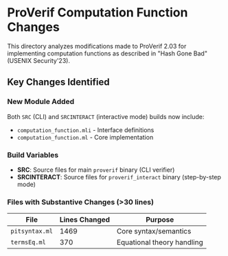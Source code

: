 # ProVerif Computation Function Changes

This directory analyzes modifications made to ProVerif 2.03 for implementing computation functions as described in "Hash Gone Bad" (USENIX Security'23).

## Key Changes Identified

### New Module Added

Both `SRC` (CLI) and `SRCINTERACT` (interactive mode) builds now include:

- `computation_function.mli` - Interface definitions
- `computation_function.ml` - Core implementation

### Build Variables

- **SRC**: Source files for main `proverif` binary (CLI verifier)
- **SRCINTERACT**: Source files for `proverif_interact` binary (step-by-step mode)

### Files with Substantive Changes (>30 lines)

| File           | Lines Changed | Purpose                    |
| -------------- | ------------- | -------------------------- |
| `pitsyntax.ml` | 1469          | Core syntax/semantics      |
| `termsEq.ml`   | 370           | Equational theory handling |
